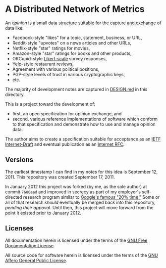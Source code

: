# A Distributed Network of Metrics

An *opinion* is a small data structure suitable for the capture and exchange of data like:

- Facebook-style "likes" for a topic, statement, business, or URL,
- Reddit-style "upvotes" on a news articles and other URLs,
- Netflix-style "star" ratings for movies,
- Amazon-style "star" ratings for books and other products,
- OKCupid-style [Likert-scale][likert] survey responses,
- Yelp-style restaurant reviews,
- Agreement with various political positions,
- PGP-style levels of trust in various cryptographic keys,
- etc.

The majority of development notes are captured in [DESIGN.md][] in this directory.

This is a project toward the development of:

- first, an open specification for opinion exchange, and
- second, various reference implementations of software which conform to that specification and demonstrate how to use and manage opinion data.

The author aims to create a specification suitable for acceptance as an [IETF Internet-Draft][] and eventual publication as an [Internet RFC][].

## Versions

The earliest timestamp I can find in my notes for this idea is September 12, 2011. This repository was created September 17, 2011.

In January 2012 this project was forked (by me, as the sole author) at commit `7680ead` and improved in secrecy as part of my employer's self-directed research program similar to [Google's famous "20% time."][google-20-time] Some or all of that research _should_ eventually be merged back into this repository, _pending their appoval_. Until then, this project will move forward from the point it existed prior to January 2012.

## Licenses

All documentation herein is licensed under the terms of the [GNU Free Documentation License][FDL].

All source code for software herein is licensed under the terms of the [GNU Affero General Public License][AGPL].

[FDL]: https://www.gnu.org/copyleft/fdl.html
[AGPL]: https://www.gnu.org/licenses/agpl-3.0.html
[likert]: https://en.wikipedia.org/wiki/Likert_scale
[IETF Internet-Draft]: http://www.ietf.org/id-info/
[Internet RFC]: http://www.ietf.org/rfc.html
[DESIGN.md]: DESIGN.md
[google-20-time]: http://www.nytimes.com/2007/10/21/jobs/21pre.html
